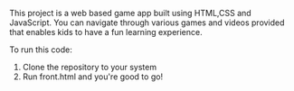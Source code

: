 This project is a web based game app built using HTML,CSS and JavaScript. You can navigate through various games and videos provided that enables kids to have a fun learning experience.

To run this code:
1. Clone the repository to your system
2. Run front.html and you're good to go!
